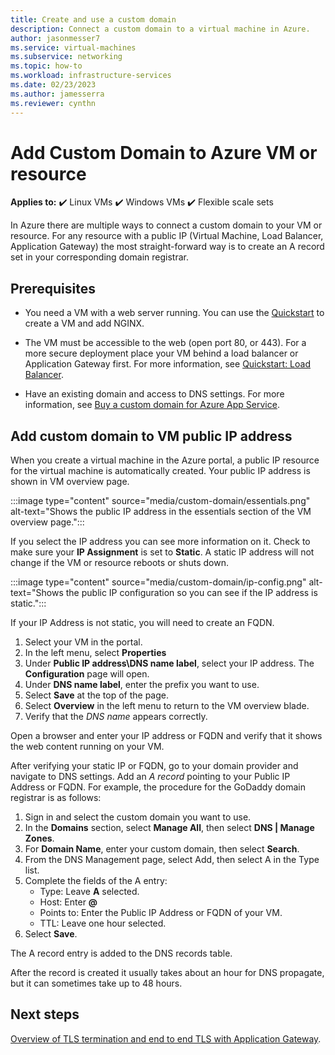 ```yaml
---
title: Create and use a custom domain 
description: Connect a custom domain to a virtual machine in Azure.
author: jasonmesser7
ms.service: virtual-machines
ms.subservice: networking
ms.topic: how-to
ms.workload: infrastructure-services
ms.date: 02/23/2023
ms.author: jamesserra
ms.reviewer: cynthn
---
```



# Add Custom Domain to Azure VM or resource

**Applies to:** :heavy_check_mark: Linux VMs :heavy_check_mark: Windows VMs :heavy_check_mark: Flexible scale sets


In Azure there are multiple ways to connect a custom domain to your VM or resource. For any resource with a public IP (Virtual Machine, Load Balancer, Application Gateway) the most straight-forward way is to create an A record set in your corresponding domain registrar. 

## Prerequisites 
- You need a VM with a web server running. You can use the [Quickstart](./linux/quick-create-cli.md) to create a VM and add NGINX.

- The VM must be accessible to the web (open port 80, or 443). For a more secure deployment place your VM behind a load balancer or Application Gateway first. For more information, see [Quickstart: Load Balancer](../load-balancer/quickstart-load-balancer-standard-public-portal.md?tabs=option-1-create-load-balancer-standard).

- Have an existing domain and access to DNS settings. For more information, see [Buy a custom domain for Azure App Service](../app-service/manage-custom-dns-buy-domain.md).


## Add custom domain to VM public IP address

When you create a virtual machine in the Azure portal, a public IP resource for the virtual machine is automatically created. Your public IP address is shown in VM overview page. 
 
:::image type="content" source="media/custom-domain/essentials.png" alt-text="Shows the public IP address in the essentials section of the VM overview page.":::

If you select the IP address you can see more information on it. Check to make sure your **IP Assignment** is set to **Static**. A static IP address will not change if the VM or resource reboots or shuts down.

:::image type="content" source="media/custom-domain/ip-config.png" alt-text="Shows the public IP configuration so you can see if the IP address is static.":::

If your IP Address is not static, you will need to create an FQDN. 

1. Select your VM in the portal. 
1. In the left menu, select **Properties**
1. Under **Public IP address\DNS name label**, select your IP address. The **Configuration** page will open.
2. Under **DNS name label**, enter the prefix you want to use.
3. Select **Save** at the top of the page.
4. Select **Overview** in the left menu to return to the VM overview blade.
5. Verify that the *DNS name* appears correctly. 

Open a browser and enter your IP address or FQDN and verify that it shows the web content running on your VM.
 
After verifying your static IP or FQDN, go to your domain provider and navigate to DNS settings. Add an *A record* pointing to your Public IP Address or FQDN. For example, the procedure for the GoDaddy domain registrar is as follows:

1. Sign in and select the custom domain you want to use.
2. In the **Domains** section, select **Manage All**, then select **DNS | Manage Zones**.
3. For **Domain Name**, enter your custom domain, then select **Search**.
4. From the DNS Management page, select Add, then select A in the Type list.
5. Complete the fields of the A entry:
    - Type: Leave **A** selected.
    - Host: Enter **@**
    - Points to: Enter the Public IP Address or FQDN of your VM. 
    - TTL: Leave one hour selected.
6. Select **Save**.

The A record entry is added to the DNS records table.
 
After the record is created it usually takes about an hour for DNS propagate, but it can sometimes take up to 48 hours. 


 
## Next steps
[Overview of TLS termination and end to end TLS with Application Gateway](../application-gateway/ssl-overview.md).

